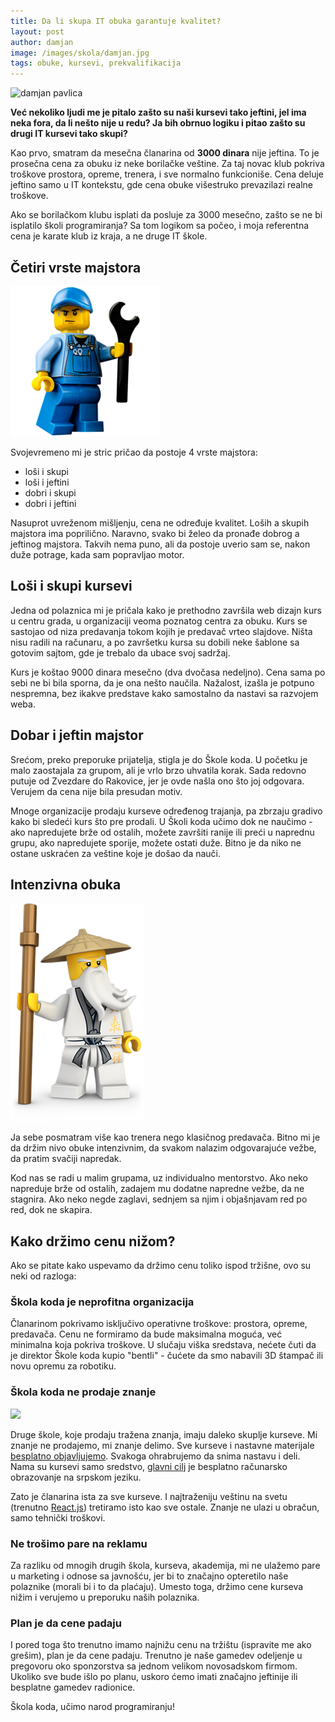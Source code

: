 ```yaml
---
title: Da li skupa IT obuka garantuje kvalitet?
layout: post
author: damjan
image: /images/skola/damjan.jpg
tags: obuke, kursevi, prekvalifikacija
---
```


![damjan pavlica]({{page.image}})

**Već nekoliko ljudi me je pitalo zašto su naši kursevi tako jeftini, jel ima neka fora, da li nešto nije u redu? Ja bih obrnuo logiku i pitao zašto su drugi IT kursevi tako skupi?**

Kao prvo, smatram da mesečna članarina od **3000 dinara** nije jeftina. To je prosečna cena za obuku iz neke borilačke veštine. Za taj novac klub pokriva troškove prostora, opreme, trenera, i sve normalno funkcioniše. Cena deluje jeftino samo u IT kontekstu, gde cena obuke višestruko prevazilazi realne troškove.

Ako se borilačkom klubu isplati da posluje za 3000 mesečno, zašto se ne bi isplatilo školi programiranja? Sa tom logikom sa počeo, i moja referentna cena je karate klub iz kraja, a ne druge IT škole.

## Četiri vrste majstora

![majtor](/images/fore/lego-majstor.png)

Svojevremeno mi je stric pričao da postoje 4 vrste majstora:

- loši i skupi
- loši i jeftini
- dobri i skupi
- dobri i jeftini

Nasuprot uvreženom mišljenju, cena ne određuje kvalitet. Loših a skupih majstora ima poprilično. Naravno, svako bi želeo da pronađe dobrog a jeftinog majstora. Takvih nema puno, ali da postoje uverio sam se, nakon duže potrage, kada sam popravljao motor.

## Loši i skupi kursevi

Jedna od polaznica mi je pričala kako je prethodno završila web dizajn kurs u centru grada, u organizaciji veoma poznatog centra za obuku. Kurs se sastojao od niza predavanja tokom kojih je predavač vrteo slajdove. Ništa nisu radili na računaru, a po završetku kursa su dobili neke šablone sa gotovim sajtom, gde je trebalo da ubace svoj sadržaj.

Kurs je koštao 9000 dinara mesečno (dva dvočasa nedeljno). Cena sama po sebi ne bi bila sporna, da je ona nešto naučila. Nažalost, izašla je potpuno nespremna, bez ikakve predstave kako samostalno da nastavi sa razvojem weba.

## Dobar i jeftin majstor

Srećom, preko preporuke prijatelja, stigla je do Škole koda. U početku je malo zaostajala za grupom, ali je vrlo brzo uhvatila korak. Sada redovno putuje od Zvezdare do Rakovice, jer je ovde našla ono što joj odgovara. Verujem da cena nije bila presudan motiv.

Mnoge organizacije prodaju kurseve određenog trajanja, pa zbrzaju gradivo kako bi sledeći kurs što pre prodali. U Školi koda učimo dok ne naučimo - ako napredujete brže od ostalih, možete završiti ranije ili preći u naprednu grupu, ako napredujete sporije, možete ostati duže. Bitno je da niko ne ostane uskraćen za veštine koje je došao da nauči.

## Intenzivna obuka

![sensei](/images/fore/sensei.png)

Ja sebe posmatram više kao trenera nego klasičnog predavača. Bitno mi je da držim nivo obuke intenzivnim, da svakom nalazim odgovarajuće vežbe, da pratim svačiji napredak.

Kod nas se radi u malim grupama, uz individualno mentorstvo. Ako neko napreduje brže od ostalih, zadajem mu dodatne napredne vežbe, da ne stagnira. Ako neko negde zaglavi, sednjem sa njim i objašnjavam red po red, dok ne skapira.

## Kako držimo cenu nižom?

Ako se pitate kako uspevamo da držimo cenu toliko ispod tržišne, ovo su neki od razloga:

### Škola koda je neprofitna organizacija

Članarinom pokrivamo isključivo operativne troškove: prostora, opreme, predavača. Cenu ne formiramo da bude maksimalna moguća, već minimalna koja pokriva troškove. U slučaju viška sredstava, nećete čuti da je direktor Škole koda kupio "bentli" - čućete da smo nabavili 3D štampač ili novu opremu za robotiku.

### Škola koda ne prodaje znanje

![](https://1.bp.blogspot.com/-ZJOUXs--oBo/TpXoCe5cyzI/AAAAAAAAAAc/pcAB4zQzxxA/s1600/knowledge0)

Druge škole, koje prodaju tražena znanja, imaju daleko skuplje kurseve. Mi znanje ne prodajemo, mi znanje delimo. Sve kurseve i nastavne materijale [besplatno objavljujemo](/kursevi/). Svakoga ohrabrujemo da snima nastavu i deli. Nama su kursevi samo sredstvo, [glavni cilj](/autor/damjan-pavlica) je besplatno računarsko obrazovanje na srpskom jeziku.

Zato je članarina ista za sve kurseve. I najtraženiju veštinu na svetu (trenutno [React.js](https://jaxenter.com/freelance-skills-reactjs-angularjs-138720.html)) tretiramo isto kao sve ostale. Znanje ne ulazi u obračun, samo tehnički troškovi.

### Ne trošimo pare na reklamu

Za razliku od mnogih drugih škola, kurseva, akademija, mi ne ulažemo pare u marketing i odnose sa javnošću, jer bi to značajno opteretilo naše polaznike (morali bi i to da plaćaju). Umesto toga, držimo cene kurseva nižim i verujemo u preporuku naših polaznika.

### Plan je da cene padaju

I pored toga što trenutno imamo najnižu cenu na tržištu (ispravite me ako grešim), plan je da cene padaju. Trenutno je naše gamedev odeljenje u pregovoru oko sponzorstva sa jednom velikom novosadskom firmom. Ukoliko sve bude išlo po planu, uskoro ćemo imati značajno jeftinije ili besplatne gamedev radionice.

Škola koda, učimo narod programiranju!
